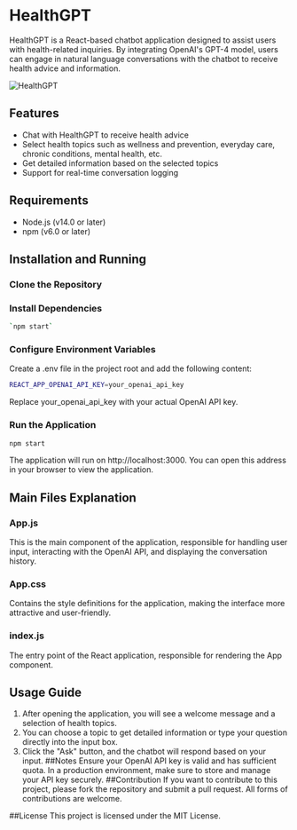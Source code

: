 # HealthGPT

HealthGPT is a React-based chatbot application designed to assist users with health-related inquiries. By integrating OpenAI's GPT-4 model, users can engage in natural language conversations with the chatbot to receive health advice and information.

![HealthGPT](public/images/healthbot.png)

## Features

- Chat with HealthGPT to receive health advice
- Select health topics such as wellness and prevention, everyday care, chronic conditions, mental health, etc.
- Get detailed information based on the selected topics
- Support for real-time conversation logging

## Requirements

- Node.js (v14.0 or later)
- npm (v6.0 or later)

## Installation and Running

### Clone the Repository

### Install Dependencies
```bash
`npm start`
```
### Configure Environment Variables
Create a .env file in the project root and add the following content:
```bash
REACT_APP_OPENAI_API_KEY=your_openai_api_key
```
Replace your_openai_api_key with your actual OpenAI API key.

### Run the Application
```bash
npm start
```
The application will run on http://localhost:3000. You can open this address in your browser to view the application.

## Main Files Explanation

### App.js
This is the main component of the application, responsible for handling user input, interacting with the OpenAI API, and displaying the conversation history.

### App.css
Contains the style definitions for the application, making the interface more attractive and user-friendly.

### index.js
The entry point of the React application, responsible for rendering the App component.

## Usage Guide
1. After opening the application, you will see a welcome message and a selection of health topics.
2. You can choose a topic to get detailed information or type your question directly into the input box.
3. Click the "Ask" button, and the chatbot will respond based on your input.
##Notes
Ensure your OpenAI API key is valid and has sufficient quota.
In a production environment, make sure to store and manage your API key securely.
##Contribution
If you want to contribute to this project, please fork the repository and submit a pull request. All forms of contributions are welcome.

##License
This project is licensed under the MIT License.
